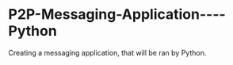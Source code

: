 # P2P-Messaging-Application----Python
Creating a messaging application, that will be ran by Python.
